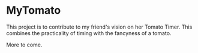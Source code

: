 # MyTomato
This project is to contribute to my friend's vision on her Tomato Timer.
This combines the practicality of timing with the fancyness of a tomato.

More to come.
